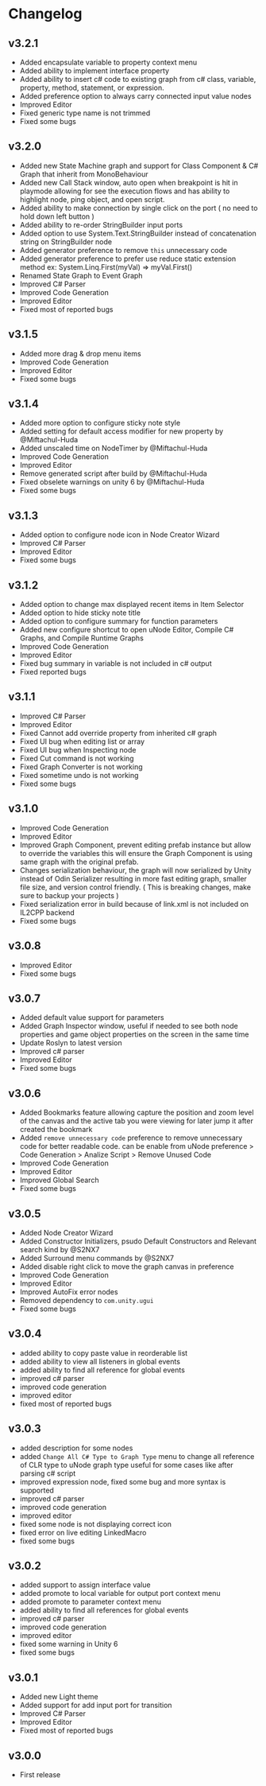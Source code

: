 # Changelog

## v3.2.1
- Added encapsulate variable to property context menu
- Added ability to implement interface property
- Added ability to insert c# code to existing graph from c# class, variable, property, method, statement, or expression.
- Added preference option to always carry connected input value nodes
- Improved Editor
- Fixed generic type name is not trimmed
- Fixed some bugs

## v3.2.0
- Added new State Machine graph and support for Class Component & C# Graph that inherit from MonoBehaviour
- Added new Call Stack window, auto open when breakpoint is hit in playmode allowing for see the execution flows and has ability to highlight node, ping object, and open script.
- Added ability to make connection by single click on the port ( no need to hold down left button )
- Added ability to re-order StringBuilder input ports
- Added option to use System.Text.StringBuilder instead of concatenation string on StringBuilder node
- Added generator preference to remove `this` unnecessary code
- Added generator preference to prefer use reduce static extension method ex: System.Linq.First(myVal) => myVal.First()
- Renamed State Graph to Event Graph
- Improved C# Parser
- Improved Code Generation
- Improved Editor
- Fixed most of reported bugs

## v3.1.5
- Added more drag & drop menu items
- Improved Code Generation
- Improved Editor
- Fixed some bugs

## v3.1.4
- Added more option to configure sticky note style
- Added setting for default access modifier for new property by @Miftachul-Huda
- Added unscaled time on NodeTimer by @Miftachul-Huda
- Improved Code Generation
- Improved Editor
- Remove generated script after build by @Miftachul-Huda
- Fixed obselete warnings on unity 6 by @Miftachul-Huda
- Fixed some bugs

## v3.1.3
- Added option to configure node icon in Node Creator Wizard
- Improved C# Parser
- Improved Editor
- Fixed some bugs

## v3.1.2
- Added option to change max displayed recent items in Item Selector
- Added option to hide sticky note title
- Added option to configure summary for function parameters
- Added new configure shortcut to open uNode Editor, Compile C# Graphs, and Compile Runtime Graphs
- Improved Code Generation
- Improved Editor
- Fixed bug summary in variable is not included in c# output
- Fixed reported bugs

## v3.1.1
- Improved C# Parser
- Improved Editor
- Fixed Cannot add override property from inherited c# graph
- Fixed UI bug when editing list or array
- Fixed UI bug when Inspecting node
- Fixed Cut command is not working
- Fixed Graph Converter is not working
- Fixed sometime undo is not working
- Fixed some bugs

## v3.1.0
- Improved Code Generation
- Improved Editor
- Improved Graph Component, prevent editing prefab instance but allow to override the variables this will ensure the Graph Component is using same graph with the original prefab.
- Changes serialization behaviour, the graph will now serialized by Unity instead of Odin Serializer resulting in more fast editing graph, smaller file size, and version control friendly. ( This is breaking changes, make sure to backup your projects )
- Fixed serialization error in build because of link.xml is not included on IL2CPP backend
- Fixed some bugs

## v3.0.8
- Improved Editor
- Fixed some bugs

## v3.0.7
- Added default value support for parameters
- Added Graph Inspector window, useful if needed to see both node properties and game object properties on the screen in the same time
- Update Roslyn to latest version
- Improved c# parser
- Improved Editor
- Fixed some bugs

## v3.0.6
- Added Bookmarks feature allowing capture the position and zoom level of the canvas and the active tab you were viewing for later jump it after created the bookmark
- Added `remove unnecessary code` preference to remove unnecessary code for better readable code. can be enable from uNode preference > Code Generation > Analize Script > Remove Unused Code
- Improved Code Generation
- Improved Editor
- Improved Global Search
- Fixed some bugs

## v3.0.5
- Added Node Creator Wizard
- Added Constructor Initializers, psudo Default Constructors and Relevant search kind by @S2NX7
- Added Surround menu commands by @S2NX7
- Added disable right click to move the graph canvas in preference
- Improved Code Generation
- Improved Editor
- Improved AutoFix error nodes
- Removed dependency to `com.unity.ugui`
- Fixed some bugs

## v3.0.4
- added ability to copy paste value in reorderable list
- added ability to view all listeners in global events
- added ability to find all reference for global events
- improved c# parser
- improved code generation
- improved editor
- fixed most of reported bugs

## v3.0.3
- added description for some nodes
- added `Change All C# Type to Graph Type` menu to change all reference of CLR type to uNode graph type useful for some cases like after parsing c# script
- improved expression node, fixed some bug and more syntax is supported
- improved c# parser
- improved code generation
- improved editor
- fixed some node is not displaying correct icon
- fixed error on live editing LinkedMacro
- fixed some bugs

## v3.0.2
- added support to assign interface value
- added promote to local variable for output port context menu
- added promote to parameter context menu
- added ability to find all references for global events
- improved c# parser
- improved code generation
- improved editor
- fixed some warning in Unity 6
- fixed some bugs

## v3.0.1
- Added new Light theme
- Added support for add input port for transition
- Improved C# Parser
- Improved Editor
- Fixed most of reported bugs

## v3.0.0
- First release